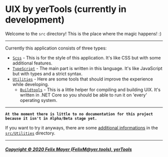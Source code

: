 # UIX by yerTools (currently in development)

Welcome to the `src` directory! This is the place where the magic happens! :)

---

Currently this application consists of three types:
- [`Scss`](/src/Scss/) - This is for the style of this application. It's like CSS but with some additional features.
- [`TypeScript`](/src/TypeScript/) - The main part is written in this language. It's like JavaScript but with types and a strict syntax.
- [`Utilities`](/src/Utilities/) - Here are some tools that should improve the experience while developing.
    - [`Buildtools`](/src/Utilities/Buildtools/) - This is a little helper for compiling and building UIX. It's written in .NET Core so you should be able to run it on 'every' operating system.
    
---

**`At the moment there is little to no documentation for this project because it isn't in Alpha/Beta stage yet.`**

If you want to try it anyways, there are some [additional informations](/src/Utilities/README.md) in the [`src/Utilities`](/src/Utilities/) directory.

---

##### [Copyright © 2020 Felix Mayer (FelixM@yer.tools), yerTools](/LICENSE.md)